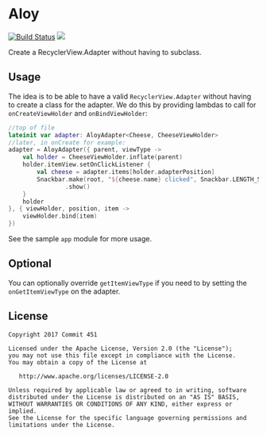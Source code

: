 # Aloy

[![Build Status](https://travis-ci.org/Commit451/Aloy.svg?branch=master)](https://travis-ci.org/Commit451/Aloy) [![](https://jitpack.io/v/Commit451/Aloy.svg)](https://jitpack.io/#Commit451/Aloy)

Create a RecyclerView.Adapter without having to subclass.

## Usage
The idea is to be able to have a valid `RecyclerView.Adapter` without having to create a class for the adapter. We do this by providing lambdas to call for `onCreateViewHolder` and `onBindViewHolder`:
```kotlin
//top of file
lateinit var adapter: AloyAdapter<Cheese, CheeseViewHolder>
//later, in onCreate for example:
adapter = AloyAdapter({ parent, viewType ->
    val holder = CheeseViewHolder.inflate(parent)
    holder.itemView.setOnClickListener {
        val cheese = adapter.items[holder.adapterPosition]
        Snackbar.make(root, "${cheese.name} clicked", Snackbar.LENGTH_SHORT)
                .show()
    }
    holder
}, { viewHolder, position, item ->
    viewHolder.bind(item)
})
```
See the sample `app` module for more usage.

## Optional
You can optionally override `getItemViewType` if you need to by setting the `onGetItemViewType` on the adapter.

License
--------

    Copyright 2017 Commit 451

    Licensed under the Apache License, Version 2.0 (the "License");
    you may not use this file except in compliance with the License.
    You may obtain a copy of the License at

       http://www.apache.org/licenses/LICENSE-2.0

    Unless required by applicable law or agreed to in writing, software
    distributed under the License is distributed on an "AS IS" BASIS,
    WITHOUT WARRANTIES OR CONDITIONS OF ANY KIND, either express or implied.
    See the License for the specific language governing permissions and
    limitations under the License.
